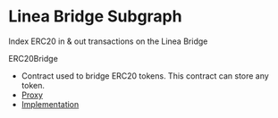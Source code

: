 # Linea Bridge Subgraph
Index ERC20 in & out transactions on the Linea Bridge

ERC20Bridge
- Contract used to bridge ERC20 tokens. This contract can store any token.
- [Proxy](https://etherscan.io/address/0x051F1D88f0aF5763fB888eC4378b4D8B29ea3319)
- [Implementation](https://etherscan.io/address/0x6ccfd65b0b14f67259c77ca6267104e058ddb292#code)
